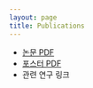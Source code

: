 ```yaml
---
layout: page
title: Publications
---
```


- [논문 PDF](/assets/paper.pdf)  <!-- 파일 업로드 후 경로 유지 -->
- [포스터 PDF](/assets/poster.pdf)
- 관련 연구 링크

